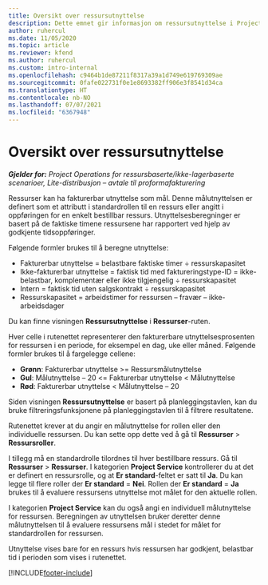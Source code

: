 ```yaml
---
title: Oversikt over ressursutnyttelse
description: Dette emnet gir informasjon om ressursutnyttelse i Project Operations.
author: ruhercul
ms.date: 11/05/2020
ms.topic: article
ms.reviewer: kfend
ms.author: ruhercul
ms.custom: intro-internal
ms.openlocfilehash: c9464b1de87211f8317a39a1d749e619769309ae
ms.sourcegitcommit: 0fafe022731f0e1e8693382ff906e3f8541d34ca
ms.translationtype: HT
ms.contentlocale: nb-NO
ms.lasthandoff: 07/07/2021
ms.locfileid: "6367948"
---
```

# <a name="resource-utilization-overview"></a>Oversikt over ressursutnyttelse

_**Gjelder for:** Project Operations for ressursbaserte/ikke-lagerbaserte scenarioer, Lite-distribusjon – avtale til proformafakturering_

Ressurser kan ha fakturerbar utnyttelse som mål. Denne målutnyttelsen er definert som et attributt i standardrollen til en ressurs eller angitt i oppføringen for en enkelt bestillbar ressurs. Utnyttelsesberegninger er basert på de faktiske timene ressursene har rapportert ved hjelp av godkjente tidsoppføringer.

Følgende formler brukes til å beregne utnyttelse:

  - Fakturerbar utnyttelse = belastbare faktiske timer ÷ ressurskapasitet
  - Ikke-fakturerbar utnyttelse = faktisk tid med faktureringstype-ID = ikke-belastbar, komplementær eller ikke tilgjengelig ÷ ressurskapasitet
  - Intern = faktisk tid uten salgskontrakt ÷ ressurskapasitet
  - Ressurskapasitet = arbeidstimer for ressursen – fravær – ikke-arbeidsdager

Du kan finne visningen **Ressursutnyttelse** i **Ressurser**-ruten.

Hver celle i rutenettet representerer den fakturerbare utnyttelsesprosenten for ressursen i en periode, for eksempel en dag, uke eller måned. Følgende formler brukes til å fargelegge cellene:

  - **Grønn**: Fakturerbar utnyttelse >= Ressursmålutnyttelse
  - **Gul**: Målutnyttelse – 20 <= Fakturerbar utnyttelse < Målutnyttelse
  - **Rød**: Fakturerbar utnyttelse < Målutnyttelse – 20

Siden visningen **Ressursutnyttelse** er basert på planleggingstavlen, kan du bruke filtreringsfunksjonene på planleggingstavlen til å filtrere resultatene.

Rutenettet krever at du angir en målutnyttelse for rollen eller den individuelle ressursen. Du kan sette opp dette ved å gå til **Ressurser** > **Ressursroller**.

I tillegg må en standardrolle tilordnes til hver bestillbare ressurs. Gå til **Ressurser** > **Ressurser**. I kategorien **Project Service** kontrollerer du at det er definert en ressursrolle, og at **Er standard**-feltet er satt til **Ja**. Du kan legge til flere roller der **Er standard** = **Nei**. Rollen der **Er standard** = **Ja** brukes til å evaluere ressursens utnyttelse mot målet for den aktuelle rollen.

I kategorien **Project Service** kan du også angi en individuell målutnyttelse for ressursen. Beregningen av utnyttelsen bruker deretter denne målutnyttelsen til å evaluere ressursens mål i stedet for målet for standardrollen for ressursen.

Utnyttelse vises bare for en ressurs hvis ressursen har godkjent, belastbar tid i perioden som vises i rutenettet.


[!INCLUDE[footer-include](../includes/footer-banner.md)]